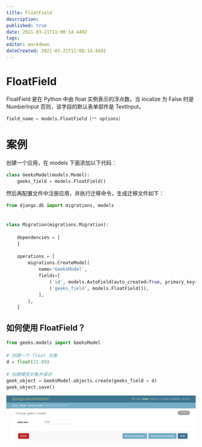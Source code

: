 ```yaml
---
title: FloatField
description: 
published: true
date: 2021-03-21T11:08:14.449Z
tags: 
editor: markdown
dateCreated: 2021-03-21T11:08:14.449Z
---
```


# FloatField

FloatField 是在 Python 中由 float 实例表示的浮点数。当 localize 为 False 时是 NumberInput 否则，该字段的默认表单部件是 TextInput。

```python
field_name = models.FloatField（** options）
```

# 案例

创建一个应用，在 models 下面添加以下代码：

```python
class GeeksModel(models.Model):
    geeks_field = models.FloatField()
```

然后再配置文件中注册应用，并执行迁移命令，生成迁移文件如下：

```python
from django.db import migrations, models


class Migration(migrations.Migration):

    dependencies = [
    ]

    operations = [
        migrations.CreateModel(
            name='GeeksModel',
            fields=[
                ('id', models.AutoField(auto_created=True, primary_key=True, serialize=False, verbose_name='ID')),
                ('geeks_field', models.FloatField()),
            ],
        ),
    ]
```

## 如何使用 FloatField？

```python
from geeks.models import GeeksModel 
  
# 创建一个 float 对象
d = float(21.89) 
  
# 创建模型对象并保存 
geek_object = GeeksModel.objects.create(geeks_field = d) 
geek_object.save() 
```

![floatfield.png](/assets/web框架/django/模型字段/floatfield.png)
